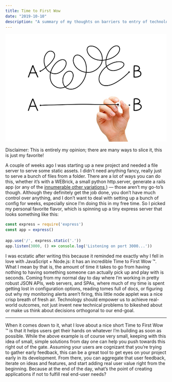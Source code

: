 ```yaml
---
title: Time to First Wow
date: "2019-10-10"
description: "A summary of my thoughts on barriers to entry of technologies"
---
```


![path drawing](./buildPath.jpg)

<span class="subtext image-description">
Disclaimer: This is entirely my opinion; there are many ways to slice it, this is just my favorite!
</span>

A couple of weeks ago I was starting up a new project and needed a file server
to serve some static assets. I didn’t need anything fancy, really just to serve
a bunch of files from a folder. There are a lot of ways you can do this, whether
it’s with a WEBrick, a small python http.server, generate a rails app (or any of
the [ innumerable other variations ](https://gist.github.com/willurd/5720255)) —
those aren’t my go-to’s though. Although they definitely get the job done, you
don’t have much control over anything, and I don’t want to deal with setting up
a bunch of config for weeks, especially since I’m doing this in my free time. So
I picked my personal favorite flavor, which is spinning up a tiny express server
that looks something like this:

```javascript
const express = require('express')
const app = express()

app.use('/', express.static('.'))
app.listen(3000, () => console.log('Listening on port 3000...'))
```

I was ecstatic after writing this because it reminded me exactly why I fell in
love with JavaScript + Node.js: it has an incredible Time to First Wow ™. What I
mean by that is, the amount of time it takes to go from having nothing to having
something someone can actually pick up and play with is seconds. Coming from my
normal day to day where I’m working in pretty robust JSON APIs, web servers, and
SPAs, where much of my time is spent getting lost in configuration options,
reading tomes full of docs, or figuring out why my monitoring alerts aren’t
firing, this little node applet was a nice crisp breath of fresh air. Technology
should empower us to achieve real-world outcomes, not just invent new technical
problems to bikeshed about or make us think about decisions orthogonal to our
end-goal.

------

When it comes down to it, what I love about a nice short Time to First Wow ™ is
that it helps users get their hands on whatever I’m building as soon as
possible. While the above example is of course very small, keeping with this
idea of small, simple solutions from day one can help you push towards this
right out of the gate. Assuming your users are cognizant that you’re trying to
gather early feedback, this can be a great tool to get eyes on your project
early in its development. From there, you can aggregate that user feedback,
iterate on ideas and features, and start adding real user value right from the
beginning. Because at the end of the day, what’s the point of creating
applications if not to fulfill real end-user needs?

